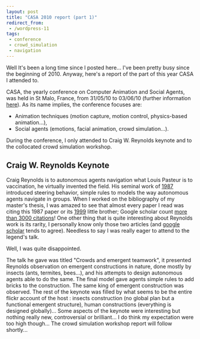 ```yaml
---
layout: post
title: "CASA 2010 report (part 1)"
redirect_from:
 - /wordpress-11
tags:
 - conference
 - crowd_simulation
 - navigation
---
```


Well It's been a long time since I posted here... I've been pretty busy since the beginning of 2010. Anyway, here's a report of the part of this year CASA I attended to.

CASA, the yearly conference on Computer Animation and Social Agents, was held in St Malo, France, from 31/05/10 to 03/06/10 (further information [here](http://casa2010.inria.fr)). As its name implies, the conference focuses are:
- Animation techniques (motion capture, motion control, physics-based animation...),
- Social agents (emotions, facial animation, crowd simulation...).

During the conference, I only attended to Craig W. Reynolds keynote and to the collocated crowd simulation workshop.

## Craig W. Reynolds Keynote ##
Craig Reynolds is to autonomous agents navigation what Louis Pasteur is to vaccination, he virtually invented the field. His seminal work of [1987](http://pille.iwr.uni-heidelberg.de/~ckurs/Data/Flocks.pdf) introduced steering behavior, simple rules to models the way autonomous agents navigate in groups. When I worked on the bibliography of my master's thesis, I was amazed to see that almost every paper I read was citing this 1987 paper or its [1999](http://www.cs.uu.nl/docs/vakken/mpp/papers/8.pdf) little brother; Google scholar count [more than 3000 citations](http://scholar.google.fr/scholar?cluster=8844322844823739657&amp;hl=fr&amp;as_sdt=2000")! One other thing that is quite interesting about Reynolds work is its rarity, I personally know only those two articles (and [google scholar](http://scholar.google.fr/scholar?hl=fr&amp;q=CW+Reynolds&amp;btnG=Rechercher&amp;lr=&amp;as_sdt=2000&amp;as_vis=1") tends to agree). Needless to say I was really eager to attend to the legend's talk.

Well, I was quite disappointed.

The talk he gave was titled "Crowds and emergent teamwork", it presented Reynolds observation on emergent constructions in nature, done mostly by insects (ants, termites, bees...), and his attempts to design autonomous agents able to do the same. The final model gave agents simple rules to add bricks to the construction. The same king of emergent construction was observed. The rest of the keynote was filled by what seems to be the entire flickr account of the host : insects construction (no global plan but a functional emergent structure), human constructions (everything is designed globally)... Some aspects of the keynote were interesting but nothing really new, controversial or brilliant... I do think my expectation were too high though... The crowd simulation workshop report will follow shortly...

